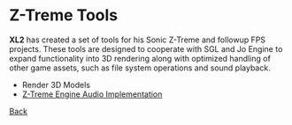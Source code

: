 # Z-Treme Tools

**XL2** has created a set of tools for his Sonic Z-Treme and followup FPS projects. These tools are designed to cooperate with SGL and Jo Engine to expand functionality into 3D rendering along with optimized handling of other game assets, such as file system operations and sound playback.

- Render 3D Models
- [Z-Treme Engine Audio Implementation](Z-Treme_Engine_Audio_Implementation/page.md)

[Back](../Jo_Engine.md)
